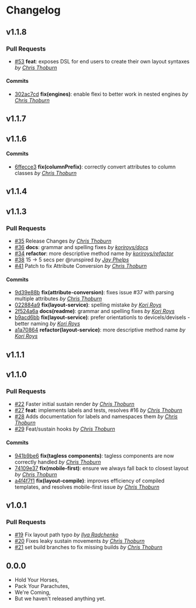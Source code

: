 Changelog
=========

## v1.1.8

### Pull Requests

- [#53](https://github.com/runspired/flexi/pull/53) **feat**: exposes DSL for end users to create their own layout syntaxes  *by [Chris Thoburn](https://github.com/runspired)*

#### Commits

- [302ac7cd](https://github.com/runspired/flexi/commit/302ac7cd59437781f0db8e6e43d0b6c5fbd999fc) **fix(engines)**: enable flexi to better work in nested engines *by [Chris Thoburn](https://github.com/runspired)*

## v1.1.7

## v1.1.6

#### Commits

- [6ffecce3](https://github.com/runspired/flexi/commit/6ffecce3167a3cce793f218da01030779b937fa5) **fix(columnPrefix)**: correctly convert attributes to column classes *by [Chris Thoburn](https://github.com/runspired)*

## v1.1.4

## v1.1.3

### Pull Requests

- [#35](https://github.com/runspired/flexi/pull/35)  Release Changes  *by [Chris Thoburn](https://github.com/runspired)*
- [#36](https://github.com/runspired/flexi/pull/36) **docs**: grammar and spelling fixes  *by [koriroys/docs](https://github.com/koriroys/docs)*
- [#34](https://github.com/runspired/flexi/pull/34) **refactor**: more descriptive method name  *by [koriroys/refactor](https://github.com/koriroys/refactor)*
- [#38](https://github.com/runspired/flexi/pull/38)  15 -> 5 secs per @runspired  *by [Jay Phelps](https://github.com/jayphelps)*
- [#41](https://github.com/runspired/flexi/pull/41)  Patch to fix Attribute Conversion  *by [Chris Thoburn](https://github.com/runspired)*

#### Commits

- [9d39e88b](https://github.com/runspired/flexi/commit/9d39e88bcda59cdc19c093cbfb5ca544e8d2d552) **fix(attribute-conversion)**: fixes issue #37 with parsing multiple attributes *by [Chris Thoburn](https://github.com/runspired)*
- [022884a9](https://github.com/runspired/flexi/commit/022884a9c2faa304cec123f88d023348d740223d) **fix(layout-service)**: spelling mistake *by [Kori Roys](https://github.com/koriroys)*
- [2f524a6a](https://github.com/runspired/flexi/commit/2f524a6aaf7e96218d2deb9aab916e4ce0140ece) **docs(readme)**: grammar and spelling fixes *by [Kori Roys](https://github.com/koriroys)*
- [b9acd6bb](https://github.com/runspired/flexi/commit/b9acd6bbb1a938d28b078f59b6888ffb44ad81cd) **fix(layout-service)**: prefer orientationIs to deviceIs/deviseIs - better naming *by [Kori Roys](https://github.com/koriroys)*
- [a1a70864](https://github.com/runspired/flexi/commit/a1a70864b53fe90d984fe01d8e5f953c819546ad) **refactor(layout-service)**: more descriptive method name *by [Kori Roys](https://github.com/koriroys)*

## v1.1.1

## v1.1.0

### Pull Requests

- [#22](https://github.com/runspired/flexi/pull/22)  Faster initial sustain render  *by [Chris Thoburn](https://github.com/runspired/feat)*
- [#27](https://github.com/runspired/flexi/pull/27) **feat**: implements labels and tests, resolves #16  *by [Chris Thoburn](https://github.com/runspired/feat)*
- [#28](https://github.com/runspired/flexi/pull/28)  Adds documentation for labels and namespaces them  *by [Chris Thoburn](https://github.com/runspired/feat)*
- [#29](https://github.com/runspired/flexi/pull/29)  Feat/sustain hooks  *by [Chris Thoburn](https://github.com/runspired/feat)*

#### Commits

- [941b9be6](https://github.com/runspired/flexi/commit/941b9be629c3792da056232480781fac282f7869) **fix(tagless components)**: tagless components are now correctly handled *by [Chris Thoburn](https://github.com/runspired)*
- [74109e37](https://github.com/runspired/flexi/commit/74109e37d580496501ac1dfedfabde420116c993) **fix(mobile-first)**: ensure we always fall back to closest layout *by [Chris Thoburn](https://github.com/runspired)*
- [a4f4f7f1](https://github.com/runspired/flexi/commit/a4f4f7f1c49b441cdc768d3eed966c89ef78fa3a) **fix(layout-compile)**: improves efficiency of compiled templates, and resolves mobile-first issue *by [Chris Thoburn](https://github.com/runspired)*

## v1.0.1

### Pull Requests

- [#19](https://github.com/runspired/flexi/pull/19)  Fix layout path typo  *by [Ilya Radchenko](https://github.com/knownasilya)*
- [#20](https://github.com/runspired/flexi/pull/20)  Fixes leaky sustain movements  *by [Chris Thoburn](https://github.com/runspired)*
- [#21](https://github.com/runspired/flexi/pull/21)  set build branches to fix missing builds  *by [Chris Thoburn](https://github.com/runspired)*

## 0.0.0

- Hold Your Horses,
- Pack Your Parachutes,
- We're Coming,
- But we haven't released anything yet.
